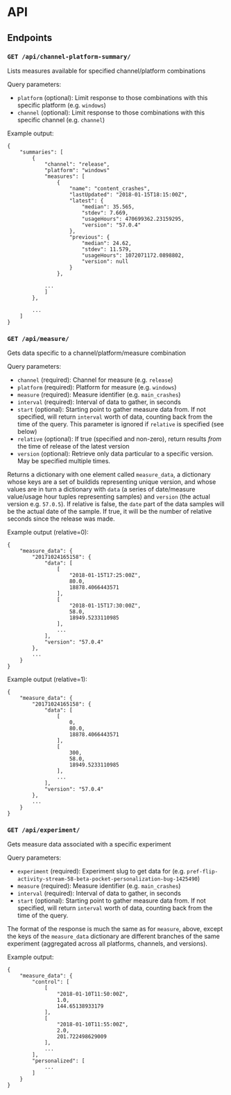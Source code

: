 # API

## Endpoints

### `GET /api/channel-platform-summary/`

Lists measures available for specified channel/platform combinations

Query parameters:

* `platform` (optional): Limit response to those combinations with
  this specific platform (e.g. `windows`)
* `channel` (optional): Limit response to those combinations with
  this specific channel (e.g. `channel`)

Example output:

```
{
    "summaries": [
        {
            "channel": "release",
            "platform": "windows"
            "measures": [
                {
                    "name": "content_crashes",
                    "lastUpdated": "2018-01-15T18:15:00Z",
                    "latest": {
                        "median": 35.565,
                        "stdev": 7.669,
                        "usageHours": 470699362.23159295,
                        "version": "57.0.4"
                    },
                    "previous": {
                        "median": 24.62,
                        "stdev": 11.579,
                        "usageHours": 1072071172.0898802,
                        "version": null
                    }
                },

            ...
            ]
        },

        ...
    ]
}
```

### `GET /api/measure/`

Gets data specific to a channel/platform/measure combination

Query parameters:

* `channel` (required): Channel for measure (e.g. `release`)
* `platform` (required): Platform for measure (e.g. `windows`)
* `measure` (required): Measure identifier (e.g. `main_crashes`)
* `interval` (required): Interval of data to gather, in seconds
* `start` (optional): Starting point to gather measure data from. If
  not specified, will return `interval` worth of data, counting back
  from the time of the query. This parameter is ignored if `relative`
  is specified (see below)
* `relative` (optional): If true (specified and non-zero), return results
  *from* the time of release of the latest version
* `version` (optional): Retrieve only data particular to a specific version.
  May be specified multiple times.

Returns a dictionary with one element called `measure_data`, a dictionary
whose keys are a set of buildids representing unique version, and whose
values are in turn a dictionary with `data` (a series of date/measure
value/usage hour tuples representing samples) and `version` (the actual
version e.g. `57.0.5`). If relative is false, the `date` part of the data
samples will be the actual date of the sample. If true, it will be the number
of relative seconds since the release was made.

Example output (relative=0):

```
{
    "measure_data": {
        "20171024165158": {
            "data": [
                [
                    "2018-01-15T17:25:00Z",
                    80.0,
                    18878.4066443571
                ],
                [
                    "2018-01-15T17:30:00Z",
                    58.0,
                    18949.5233110985
                ],
                ...
            ],
            "version": "57.0.4"
        },
        ...
    }
}
```

Example output (relative=1):

```
{
    "measure_data": {
        "20171024165158": {
            "data": [
                [
                    0,
                    80.0,
                    18878.4066443571
                ],
                [
                    300,
                    58.0,
                    18949.5233110985
                ],
                ...
            ],
            "version": "57.0.4"
        },
        ...
    }
}
```

### `GET /api/experiment/`

Gets measure data associated with a specific experiment

Query parameters:

* `experiment` (required): Experiment slug to get data for (e.g.
  `pref-flip-activity-stream-58-beta-pocket-personalization-bug-1425490`)
* `measure` (required): Measure identifier (e.g. `main_crashes`)
* `interval` (required): Interval of data to gather, in seconds
* `start` (optional): Starting point to gather measure data from. If
  not specified, will return `interval` worth of data, counting back
  from the time of the query.

The format of the response is much the same as for `measure`, above,
except the keys of the `measure_data` dictionary are different
branches of the same experiment (aggregated across all platforms,
channels, and versions).

Example output:

```
{
    "measure_data": {
        "control": [
            [
                "2018-01-10T11:50:00Z",
                1.0,
                144.65138933179
            ],
            [
                "2018-01-10T11:55:00Z",
                2.0,
                201.722498629009
            ],
            ...
        ],
        "personalized": [
            ...
        ]
    }
}
```